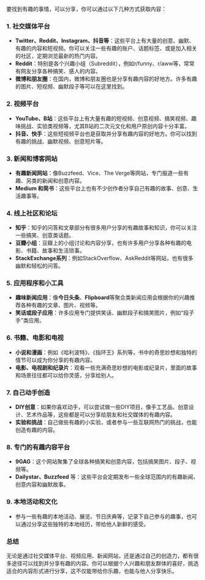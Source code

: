  
要找到有趣的事情，可以分享，你可以通过以下几种方式获取内容：

### 1. **社交媒体平台**
- **Twitter、Reddit、Instagram、抖音等**：这些平台上有大量的创意、幽默、有趣的内容和短视频。你可以关注一些有趣的账户、话题标签、或是加入相关的社区，定期浏览最新的热门内容。
- **Reddit**：特别是各个兴趣小组（Subreddit），例如r/funny、r/aww等，常常有网友分享各种搞笑、感人的内容。
- **微博和朋友圈**：在国内，微博和朋友圈也是分享有趣内容的好地方。许多有趣的图片、短视频、幽默段子等可以在这里找到。

### 2. **视频平台**
- **YouTube、B站**：这些平台上有大量有趣的短视频、创意视频、搞笑视频、趣味挑战、实验类视频等，尤其B站的二次元文化和用户原创内容十分丰富。
- **抖音、快手**：这些短视频平台也是获取并分享有趣内容的好地方。你可以找到有趣的挑战、幽默视频、创意短片等。

### 3. **新闻和博客网站**
- **有趣新闻网站**：像Buzzfeed、Vice、The Verge等网站，专门报道一些有趣、另类的新闻和创意内容。
- **Medium 和简书**：这些平台上也有不少创作者分享自己有趣的故事、创意、生活趣事等。

### 4. **线上社区和论坛**
- **知乎**：知乎的问答和文章部分有很多用户分享的有趣故事和知识，你可以关注一些搞笑、创意类话题。
- **豆瓣小组**：豆瓣上的小组讨论和内容分享，也有许多用户分享各种有趣的电影、书籍、故事和生活琐事。
- **StackExchange系列**：例如StackOverflow、AskReddit等网站，也有很多幽默和轻松的问答。

### 5. **应用程序和小工具**
- **趣味新闻应用**：像**今日头条**、**Flipboard**等聚合类新闻应用会根据你的兴趣推荐各种有趣的文章、图片、视频等。
- **笑话或段子应用**：许多应用专门提供笑话、幽默段子和搞笑图片，例如“段子手”类应用。

### 6. **书籍、电影和电视**
- **小说和漫画**：例如《哈利波特》、《指环王》系列等，书中的奇思妙想和独特的情节可以成为你分享的有趣内容。
- **电影、电视剧和纪录片**：观看一些充满奇思妙想的电影或纪录片，里面的故事和场景往往都可以给你灵感，分享给别人。

### 7. **自己动手创造**
- **DIY创意**：如果你喜欢动手，可以尝试做一些DIY项目，像手工艺品、创意设计、艺术作品等，这些都是可以分享给朋友和社交媒体的有趣内容。
- **实验和挑战**：自己做些有趣的小实验，或者参与一些互联网热门的挑战，也能创造有趣的内容。

### 8. **专门的有趣内容平台**
- **9GAG**：这个网站聚集了全球各种搞笑和创意内容，包括搞笑图片、段子、视频等。
- **Dailystar、Buzzfeed** 等：这些平台会定期发布一些全球范围内的有趣新闻、创意内容和幽默故事。

### 9. **本地活动和文化**
- 参与一些有趣的本地活动、展览、节日庆典等，记录下自己参与的趣事，也可以通过分享这些独特的本地经历，带给他人新鲜的感受。

### 总结
无论是通过社交媒体平台、视频应用、新闻网站，还是通过自己的创造力，都有很多途径可以找到并分享有趣的内容。你可以根据个人兴趣和朋友群体的喜好，挑选适合的内容形式进行分享，这不仅能带给你乐趣，也能与他人分享快乐。